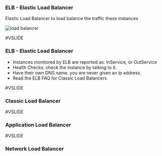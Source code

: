 ### ELB - Elastic Load Balancer

Elastic Load Balancer to load balance the traffic these instances

![load balancer](assets/images/load_balancer.png)

#VSLIDE

### ELB - Elastic Load Balancer

- Instances monitored by ELB are reported as: InService, or OutService
- Health Checks: check the instance by talking to it.
- Have their own DNS name. you are never given an ip address.
- Read the ELB FAQ for Classic Load Balancers

#VSLIDE

### Classic Load Balancer

#VSLIDE

### Application Load Balancer

#VSLIDE

### Network Load Balancer
